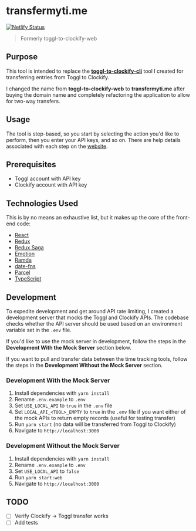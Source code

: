 # transfermyti.me

[![Netlify Status](https://api.netlify.com/api/v1/badges/c999c9b1-0c44-4186-ba27-d6eba1f6b223/deploy-status)](https://app.netlify.com/sites/transfer-my-time/deploys)

> Formerly toggl-to-clockify-web

## Purpose

This tool is intended to replace the [**toggl-to-clockify-cli**](https://github.com/mikerourke/toggl-to-clockify-cli)
tool I created for transferring entries from Toggl to Clockify.

I changed the name from **toggl-to-clockify-web** to **transfermyti.me** after buying the domain name and completely 
refactoring the application to allow for two-way transfers.

## Usage

The tool is step-based, so you start by selecting the action you'd like to perform, then you enter your API keys, and so on. There are help details associated with each step on the [website](https://transfermyti.me).

## Prerequisites

- Toggl account with API key
- Clockify account with API key

## Technologies Used

This is by no means an exhaustive list, but it makes up the core of the front-end code:

- [React](https://reactjs.org/)
- [Redux](https://redux.js.org/)
- [Redux Saga](http://redux-saga.js.org/)
- [Emotion](https://emotion.sh)
- [Ramda](https://ramdajs.com/)
- [date-fns](https://date-fns.org/)
- [Parcel](https://parceljs.org/)
- [TypeScript](https://www.typescriptlang.org/)

## Development

To expedite development and get around API rate limiting, I created a development server that mocks the Toggl and Clockify APIs.
The codebase checks whether the API server should be used based on an environment variable set in the `.env` file.

If you'd like to use the mock server in development, follow the steps in the **Development With the Mock Server** section below.

If you want to pull and transfer data between the time tracking tools, follow the steps in the **Development Without the Mock Server**
section.

### Development With the Mock Server

1. Install dependencies with `yarn install`
2. Rename `.env.example` to `.env`
3. Set `USE_LOCAL_API` to `true` in the `.env` file
4. Set `LOCAL_API_<TOOL>_EMPTY` to `true` in the `.env` file if you want either of the mock APIs to return empty records (useful for testing transfer)
5. Run `yarn start` (no data will be transferred from Toggl to Clockify)
6. Navigate to `http://localhost:3000`

### Development Without the Mock Server

1. Install dependencies with `yarn install`
2. Rename `.env.example` to `.env`
3. Set `USE_LOCAL_API` to `false`
4. Run `yarn start:web`
5. Navigate to `http://localhost:3000`

## TODO

- [ ] Verify Clockify -> Toggl transfer works
- [ ] Add tests
